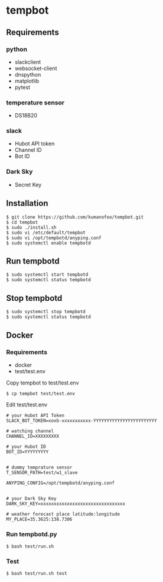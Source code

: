 # tempbot

## Requirements
### python
- slackclient
- websocket-client
- dnspython
- matplotlib
- pytest

### temperature sensor
- DS18B20


### slack
- Hubot API token
- Channel ID
- Bot ID

### Dark Sky
- Secret Key


## Installation
```ShellSession
$ git clone https://github.com/kumanofoo/tempbot.git
$ cd tempbot
$ sudo ./install.sh
$ sudo vi /etc/default/tempbot
$ sudo vi /opt/tempbotd/anyping.conf
$ sudo systemctl enable tempbotd
```

## Run tempbotd
```ShellSession
$ sudo systemctl start tempbotd
$ sudo systemctl status tempbotd
```

## Stop tempbotd
```ShellSession
$ sudo systemctl stop tempbotd
$ sudo systemctl status tempbotd
```

## Docker
### Requirements
- docker
- test/test.env

Copy tempbot to test/test.env
```Shellsession
$ cp tempbot test/test.env
```
Edit test/test.env
```Shell
# your Hubot API Token
SLACK_BOT_TOKEN=xoxb-xxxxxxxxxxx-YYYYYYYYYYYYYYYYYYYYYYYY

# watching channel 
CHANNEL_ID=XXXXXXXXX

# your Hubot ID
BOT_ID=YYYYYYYYY


# dummy temprature sensor
T_SENSOR_PATH=test/w1_slave

ANYPING_CONFIG=/opt/tempbotd/anyping.conf


# your Dark Sky Key
DARK_SKY_KEY=xxxxxxxxxxxxxxxxxxxxxxxxxxxxxxxx

# weather forecast place latitude:longitude
MY_PLACE=35.3625:138.7306
```

### Run tempbotd.py
```Shellsession
$ bash test/run.sh
```

### Test
```Shellsession
$ bash test/run.sh test
```